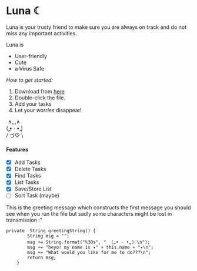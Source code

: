 # Luna ☾ 
Luna is your trusty friend to make sure you are always on track and do not miss any important activities.

Luna is
* User-friendly
* Cute
* ~~a Virus~~ Safe

*How to get started:*
1. Download from [here](https://github.com/whitesnowx/ip/releases/tag/A-Jar)
2. Double-click the file.
3. Add your tasks
4. Let your _worries_ disappear!

  ∧,,,∧\
(  ̳• · • ̳)\
/    づ♡ \

#### Features
- [x] Add Tasks
- [x] Delete Tasks
- [x] Find Tasks
- [x] List Tasks
- [x] Save/Store List
- [ ] Sort Task (maybe)

This is the greeting message which constructs the first message you should see when you run the file but sadly some characters might be lost in transmission :"
```
private  String greetingString() {
        String msg = "";
        msg += String.format("%30s", " （„• ֊ •„)♡\n");
        msg += "heyo! my name is ✦" + this.name + "✦\n";
        msg += "What would you like for me to do???\n";
        return msg;
    }
```
		
